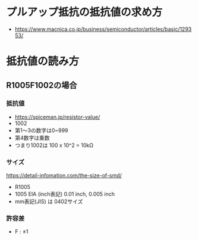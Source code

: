 # プルアップ抵抗の抵抗値の求め方
- https://www.macnica.co.jp/business/semiconductor/articles/basic/129353/

# 抵抗値の読み方
## R1005F1002の場合
### 抵抗値
- https://spiceman.jp/resistor-value/
-  1002
  - 第1～3の数字は0~999
  - 第4数字は乗数
  - つまり1002は 100 x 10^2 = 10kΩ

### サイズ
https://detail-infomation.com/the-size-of-smd/
- R1005
- 1005 EIA (inch表記) 0.01 inch, 0.005 inch
- mm表記(JIS) は 0402サイズ

### 許容差
- F : ±1
